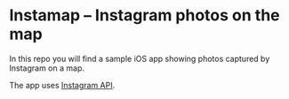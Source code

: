 Instamap – Instagram photos on the map
========

In this repo you will find a sample iOS app showing photos captured by Instagram on a map.

The app uses [Instagram API](http://instagr.am/developer/).

